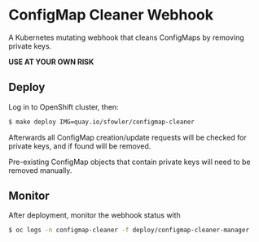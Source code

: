 # ConfigMap Cleaner Webhook

A Kubernetes mutating webhook that cleans ConfigMaps by removing private keys.

**USE AT YOUR OWN RISK**


## Deploy

Log in to OpenShift cluster, then:

```bash
$ make deploy IMG=quay.io/sfowler/configmap-cleaner
```

Afterwards all ConfigMap creation/update requests will be checked for private keys, and if found will be removed.

Pre-existing ConfigMap objects that contain private keys will need to be removed manually.


## Monitor

After deployment, monitor the webhook status with

```bash
$ oc logs -n configmap-cleaner -f deploy/configmap-cleaner-manager
```

